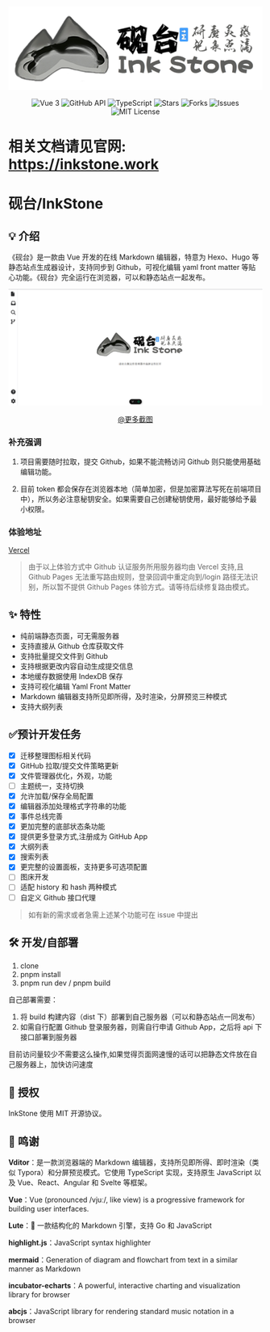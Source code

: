 <div align="center">
    <img src="public/cover.png" alt='砚台封面' style="background-color: white;"/>
    <p align="center">
    <img src="https://img.shields.io/badge/vue-3.x-brightgreen.svg" alt="Vue 3" />
    <img src="https://img.shields.io/badge/github-api-blue.svg" alt="GitHub API" />
    <img src="https://img.shields.io/badge/typescript-4.x-007ACC.svg" alt="TypeScript" />
    <img src="https://img.shields.io/github/stars/2061360308/InkStone.svg?style=social" alt="Stars" />
    <img src="https://img.shields.io/github/forks/2061360308/InkStone.svg?style=social" alt="Forks" />
    <img src="https://img.shields.io/github/issues/2061360308/InkStone.svg?color=yellow" alt="Issues" />
    <img src="https://img.shields.io/badge/license-MIT-green.svg" alt="MIT License" />
</p>
</div>

<h1>相关文档请见官网: <a href="https://inkstone.work" target="_blank">https://inkstone.work</a></h1>

# 砚台/InkStone

## 💡 介绍

《砚台》是一款由 Vue 开发的在线 Markdown 编辑器，特意为 Hexo、Hugo 等静态站点生成器设计，支持同步到 Github，可视化编辑 yaml front matter 等贴心功能。《砚台》完全运行在浏览器，可以和静态站点一起发布。

![展示图](docs/images/屏幕截图%202025-01-15%20232457.png)

<div style="text-align: center;">
    <a href="docs/screenshots.md">@更多截图</a>
</div>

### 补充强调

1. 项目需要随时拉取，提交 Github，如果不能流畅访问 Github 则只能使用基础编辑功能。

2. 目前 token 都会保存在浏览器本地（简单加密，但是加密算法写死在前端项目中），所以务必注意秘钥安全。如果需要自己创建秘钥使用，最好能够给予最小权限。

### 体验地址

[Vercel](https://app.inkstone.work)

<!-- 1. [Github Pages](https://www.1think2program.cn/HugoEditor) -->

> 由于以上体验方式中 Github 认证服务所用服务器均由 Vercel 支持,且 Github Pages 无法重写路由规则，登录回调中重定向到/login 路径无法识别，所以暂不提供 Github Pages 体验方式。请等待后续修复路由模式。

## ✨ 特性

- 纯前端静态页面，可无需服务器
- 支持直接从 Github 仓库获取文件
- 支持批量提交文件到 Github
- 支持根据更改内容自动生成提交信息
- 本地缓存数据使用 IndexDB 保存
- 支持可视化编辑 Yaml Front Matter
- Markdown 编辑器支持所见即所得，及时渲染，分屏预览三种模式
- 支持大纲列表

## ✅预计开发任务

- [x] 迁移整理图标相关代码
- [x] GitHub 拉取/提交文件策略更新
- [x] 文件管理器优化，外观，功能
- [ ] 主题统一，支持切换
- [x] 允许加载/保存全局配置
- [x] 编辑器添加处理格式字符串的功能
- [x] 事件总线完善
- [x] 更加完整的底部状态条功能
- [x] 提供更多登录方式,注册成为 GitHub App
- [x] 大纲列表
- [x] 搜索列表
- [x] 更完整的设置面板，支持更多可选项配置
- [ ] 图床开发
- [ ] 适配 history 和 hash 两种模式
- [ ] 自定义 Github 接口代理

> 如有新的需求或者急需上述某个功能可在 issue 中提出

## 🛠️ 开发/自部署

1. clone
2. pnpm install
3. pnpm run dev / pnpm build

自己部署需要：

1. 将 build 构建内容（dist 下）部署到自己服务器（可以和静态站点一同发布）
2. 如需自行配置 Github 登录服务器，则需自行申请 Github App，之后将 api 下接口部署到服务器

目前访问量较少不需要这么操作,如果觉得页面网速慢的话可以把静态文件放在自己服务器上，加快访问速度

## 📄 授权

InkStone 使用 MIT 开源协议。

## 🙏 鸣谢
**Vditor**：是一款浏览器端的 Markdown 编辑器，支持所见即所得、即时渲染（类似 Typora）和分屏预览模式。它使用 TypeScript 实现，支持原生 JavaScript 以及 Vue、React、Angular 和 Svelte 等框架。

**Vue**：Vue (pronounced /vjuː/, like view) is a progressive framework for building user interfaces. 

**Lute**：🎼 一款结构化的 Markdown 引擎，支持 Go 和 JavaScript

**highlight.js**：JavaScript syntax highlighter

**mermaid**：Generation of diagram and flowchart from text in a similar manner as Markdown

**incubator-echarts**：A powerful, interactive charting and visualization library for browser

**abcjs**：JavaScript library for rendering standard music notation in a browser